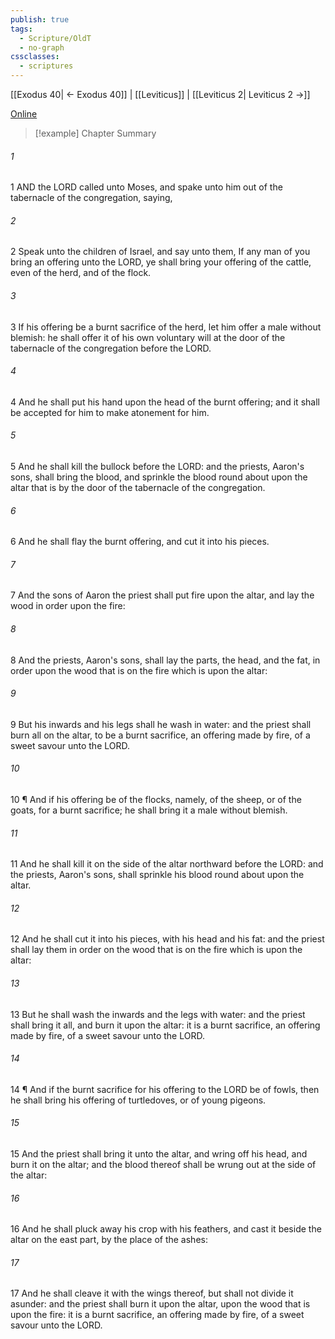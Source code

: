 ```yaml
---
publish: true
tags:
  - Scripture/OldT
  - no-graph
cssclasses:
  - scriptures
---
```

[[Exodus 40| ← Exodus 40]] | [[Leviticus]] | [[Leviticus 2| Leviticus 2 →]]

[Online](https://churchofjesuschrist.org/study/scriptures/ot/lev/1?lang=eng)

>[!example] Chapter Summary
>
###### 1
1 AND the LORD called unto Moses, and spake unto him out of the tabernacle of the congregation, saying,
###### 2
2 Speak unto the children of Israel, and say unto them, If any man of you bring an offering unto the LORD, ye shall bring your offering of the cattle, even of the herd, and of the flock.
###### 3
3 If his offering be a burnt sacrifice of the herd, let him offer a male without blemish: he shall offer it of his own voluntary will at the door of the tabernacle of the congregation before the LORD.
###### 4
4 And he shall put his hand upon the head of the burnt offering; and it shall be accepted for him to make atonement for him.
###### 5
5 And he shall kill the bullock before the LORD: and the priests, Aaron's sons, shall bring the blood, and sprinkle the blood round about upon the altar that is by the door of the tabernacle of the congregation.
###### 6
6 And he shall flay the burnt offering, and cut it into his pieces.
###### 7
7 And the sons of Aaron the priest shall put fire upon the altar, and lay the wood in order upon the fire:
###### 8
8 And the priests, Aaron's sons, shall lay the parts, the head, and the fat, in order upon the wood that is on the fire which is upon the altar:
###### 9
9 But his inwards and his legs shall he wash in water: and the priest shall burn all on the altar, to be a burnt sacrifice, an offering made by fire, of a sweet savour unto the LORD.
###### 10
10 ¶ And if his offering be of the flocks, namely, of the sheep, or of the goats, for a burnt sacrifice; he shall bring it a male without blemish.
###### 11
11 And he shall kill it on the side of the altar northward before the LORD: and the priests, Aaron's sons, shall sprinkle his blood round about upon the altar.
###### 12
12 And he shall cut it into his pieces, with his head and his fat: and the priest shall lay them in order on the wood that is on the fire which is upon the altar:
###### 13
13 But he shall wash the inwards and the legs with water: and the priest shall bring it all, and burn it upon the altar: it is a burnt sacrifice, an offering made by fire, of a sweet savour unto the LORD.
###### 14
14 ¶ And if the burnt sacrifice for his offering to the LORD be of fowls, then he shall bring his offering of turtledoves, or of young pigeons.
###### 15
15 And the priest shall bring it unto the altar, and wring off his head, and burn it on the altar; and the blood thereof shall be wrung out at the side of the altar:
###### 16
16 And he shall pluck away his crop with his feathers, and cast it beside the altar on the east part, by the place of the ashes:
###### 17
17 And he shall cleave it with the wings thereof, but shall not divide it asunder: and the priest shall burn it upon the altar, upon the wood that is upon the fire: it is a burnt sacrifice, an offering made by fire, of a sweet savour unto the LORD.



